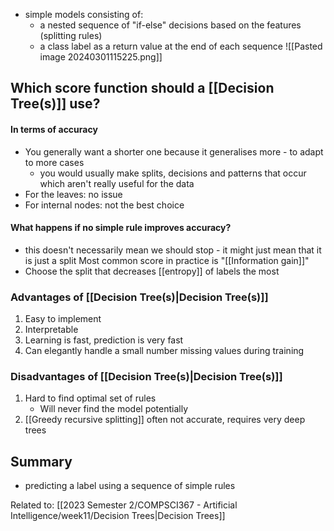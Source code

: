 - simple models consisting of:
	- a nested sequence of "if-else" decisions based on the features (splitting rules)
	- a class label as a return value at the end of each sequence
![[Pasted image 20240301115225.png]]

## Which score function should a [[Decision Tree(s)]] use?
#### In terms of accuracy
- You generally want a shorter one because it generalises more - to adapt to more cases
	- you would usually make splits, decisions and patterns that occur which aren't really useful for the data
- For the leaves: no issue
- For internal nodes: not the best choice
#### What happens if no simple rule improves accuracy?
- this doesn't necessarily mean we should stop - it might just mean that it is just a split
Most common score in practice is "[[Information gain]]"
- Choose the split that decreases [[entropy]] of labels the most
### Advantages of [[Decision Tree(s)|Decision Tree(s)]]
1. Easy to implement
2. Interpretable
3. Learning is fast, prediction is very fast
4. Can elegantly handle a small number missing values during training
### Disadvantages of [[Decision Tree(s)|Decision Tree(s)]]
1. Hard to find optimal set of rules
	- Will never find the model potentially
2. [[Greedy recursive splitting]] often not accurate, requires very deep trees

## Summary
- predicting a label using a sequence of simple rules

Related to: [[2023 Semester 2/COMPSCI367 - Artificial Intelligence/week11/Decision Trees|Decision Trees]]